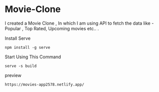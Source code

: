 # Movie-Clone
I created a Movie Clone , In which I am using API to fetch the data like - Popular , Top Rated, Upcoming movies etc.. .



Install Serve
```
npm install -g serve
```

Start Using This Command
```
serve -s build
```
preview 
```
https://movies-app2578.netlify.app/
